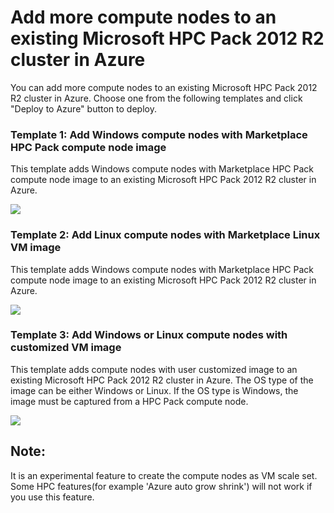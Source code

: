 # Add more compute nodes to an existing Microsoft HPC Pack 2012 R2 cluster in Azure

You can add more compute nodes to an existing Microsoft HPC Pack 2012 R2 cluster in Azure. Choose one from the following templates and click "Deploy to Azure" button to deploy.

### Template 1: Add Windows compute nodes with Marketplace HPC Pack compute node image
This template adds Windows compute nodes with Marketplace HPC Pack compute node image to an existing Microsoft HPC Pack 2012 R2 cluster in Azure.

<a href="https://portal.azure.com/#create/Microsoft.Template/uri/https%3A%2F%2Fraw.githubusercontent.com%2FMsHpcPack%2FHPCPack2012R2%2Fmaster%2Faddnodes-templates%2Fadd-windows-nodes-marketplace-image.json" target="_blank">
    <img src="http://azuredeploy.net/deploybutton.png"/>
</a>

### Template 2: Add Linux compute nodes with Marketplace Linux VM image
This template adds Windows compute nodes with Marketplace HPC Pack compute node image to an existing Microsoft HPC Pack 2012 R2 cluster in Azure.

<a href="https://portal.azure.com/#create/Microsoft.Template/uri/https%3A%2F%2Fraw.githubusercontent.com%2FMsHpcPack%2FHPCPack2012R2%2Fmaster%2Faddnodes-templates%2Fadd-linux-nodes-marketplace-image.json" target="_blank">
    <img src="http://azuredeploy.net/deploybutton.png"/>
</a>

### Template 3: Add Windows or Linux compute nodes with customized VM image
This template adds compute nodes with user customized image to an existing Microsoft HPC Pack 2012 R2 cluster in Azure. The OS type of the image can be either Windows or Linux. If the OS type is Windows, the image must be captured from a HPC Pack compute node.

<a href="https://portal.azure.com/#create/Microsoft.Template/uri/https%3A%2F%2Fraw.githubusercontent.com%2FMsHpcPack%2FHPCPack2012R2%2Fmaster%2Faddnodes-templates%2Fadd-nodes-custom-image.json" target="_blank">
    <img src="http://azuredeploy.net/deploybutton.png"/>
</a>

## **Note:**

It is an experimental feature to create the compute nodes as VM scale set. Some HPC features(for example 'Azure auto grow shrink') will not work if you use this feature.
